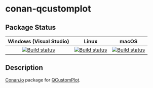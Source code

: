 # conan-qcustomplot

## Package Status

| Windows (Visual Studio) | Linux | macOS |
|:-----------------------:|:-----:|:-----:|
|[![Build status](https://github.com/SpaceIm/conan-qcustomplot/workflows/.github/workflows/windows.yml/badge.svg?branch=testing%2F2.1.0)](https://github.com/SpaceIm/conan-qcustomplot/actions/workflows/windows.yml?query=branch%3Atesting%2F2.1.0)|[![Build status](https://github.com/SpaceIm/conan-qcustomplot/workflows/.github/workflows/linux.yml/badge.svg?branch=testing%2F2.1.0)](https://github.com/SpaceIm/conan-qcustomplot/actions/workflows/linux.yml?query=branch%3Atesting%2F2.1.0)|[![Build status](https://github.com/SpaceIm/conan-qcustomplot/workflows/.github/workflows/macos.yml/badge.svg?branch=testing%2F2.1.0)](https://github.com/SpaceIm/conan-qcustomplot/actions/workflows/macos.yml?query=branch%3Atesting%2F2.1.0)|

## Description

[Conan.io](https://conan.io) package for [QCustomPlot](https://www.qcustomplot.com).
